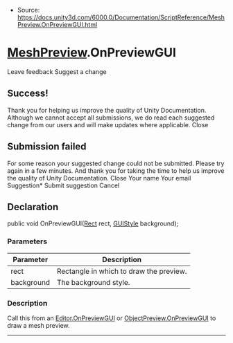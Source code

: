 * Source: https://docs.unity3d.com/6000.0/Documentation/ScriptReference/MeshPreview.OnPreviewGUI.html

#  [MeshPreview](https://docs.unity3d.com/6000.0/Documentation/ScriptReference/MeshPreview.html).OnPreviewGUI
Leave feedback
Suggest a change
## Success!
Thank you for helping us improve the quality of Unity Documentation. Although we cannot accept all submissions, we do read each suggested change from our users and will make updates where applicable.
Close
## Submission failed
For some reason your suggested change could not be submitted. Please <a>try again</a> in a few minutes. And thank you for taking the time to help us improve the quality of Unity Documentation.
Close
Your name Your email Suggestion* Submit suggestion
Cancel
## Declaration
public void OnPreviewGUI([Rect](https://docs.unity3d.com/6000.0/Documentation/ScriptReference/Rect.html) rect, [GUIStyle](https://docs.unity3d.com/6000.0/Documentation/ScriptReference/GUIStyle.html) background); 
### Parameters
Parameter | Description  
---|---  
rect | Rectangle in which to draw the preview.  
background | The background style.  
### Description
Call this from an [Editor.OnPreviewGUI](https://docs.unity3d.com/6000.0/Documentation/ScriptReference/Editor.OnPreviewGUI.html) or [ObjectPreview.OnPreviewGUI](https://docs.unity3d.com/6000.0/Documentation/ScriptReference/ObjectPreview.OnPreviewGUI.html) to draw a mesh preview.
* * *

